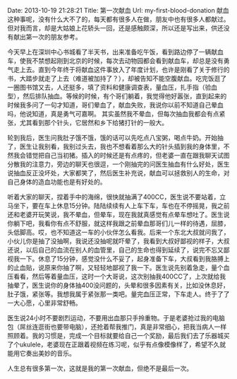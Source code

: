 Date: 2013-10-19 21:28:21
Title: 第一次献血
Url: my-first-blood-donation
献血这种事呢，没有什么大不了的，每天都有很多人在做，朋友中也有很多人都献过。但对我而言，却是大姑娘上花轿头一回，还是感触颇深，所以还是写出来，供还没有献出第一次的朋友参考。

今天早上在深圳中心书城看了半天书，出来准备吃午饭，看到路边停了一辆献血车，使我不禁想起刚到北京的时候，每次去动物园都会看到献血车，却总是没有勇气走上去。直到今年终于将献血这件事放入了年度计划，也许是刚看了关于修行的书，大踏步就走了上去（难道被加持了？），却被告知不能空腹献血。吃完饭逛了一圈图书馆又去，人还挺多，填了资料和健康调查表，量血压，扎手指（验血型），然后排队抽血。等候的时候，有个哥们躺着，我觉得他好嚣张，直到起来的时候我多问了一句才知道，哥们晕血了，献血失败，我说你以前不知道自己晕血吗，他说知道，真是勇气可嘉啊。
其实虽然我不晕血，但每次抽血我都会有点紧张，尤其看到那个针头，它居然和乡下给猪打针的一般大。

轮到我后，医生问我肚子饿不饿，饿的话可以先吃点八宝粥，喝点牛奶。开始抽了，医生让我别看，我别过头去，我也不想看着那么大的针头插到我的身体里，不然我会错觉把自己当初猪。插入的时候还是有点疼的，但老婆一直在跟我聊天试图分散我的注意力，旁边的聊天也很逗，一个刚抽完的问医生抽血有什么好处，医生说抽血反正没坏处，大家都笑了，然后医生补充说，献血可以拯救别人的生命，对自己身体的造血功能也是有好处的。

听着大家的聊天，捏着手中的海绵，很快就抽满了400CC，医生说不要站着，立马坐下，要在车上休息15分钟。陆陆续续有人上车下车，车也在不停摇晃，我之前还和老婆开玩笑说，我不晕血，但晕车，现在我就真感觉有点晕车想吐了。医生说你躺下吧，我看你有点不舒服，就这样我跟之前晕血那哥们儿一样的待遇，屈膝，头低脚高。哎，也不知道这一车的小伙伴怎么看我。后来一个东北大叔就问我了，小伙儿你是抽了没抽啊，我说还没抽呢就吓晕了，我看到大叔好鄙视的样子，大叔还说，以后自己的血流在别人的血管里，自己的生命也得到延续了，说完不忘又鄙视我一下。休息了15分钟，感觉没什么不妥了，起身准备下车，大叔看到我胳膊上的止血贴，说原来你抽了啊，又轻轻地鄙视了我一下。医生说先别着急走，量个血压看看，然后等着量血压，这时一个大哥说，这次别抽我400CC了，上次就给我抽晕了，医生说你的身体抽400没问题的，头晕和很多因素有关，比如没休息好，肚子饿，紧张等。我想我属于紧张那一类吧。量完血压正常，下车走人。终于了了一大心愿，心里非常舒畅。

医生说24小时不要剧烈运动，不要用出血那只手拎重物。于是老婆抢过我的电脑包（屌丝连逛街也要带电脑），还抢着帮我推门，真是非常细心，把我当病人一样照顾着。我的习惯是，完成一个目标就要给自己一个奖励，最后我们去了乐器城买了个ukulele，老婆现在正跟着视频在练习呢，似乎有点像模像样了，希望不久就能用它奏出美妙的音乐。

人生总有很多第一次，这就是我的第一次献血，但绝不是最后一次。
